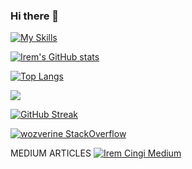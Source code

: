 ### Hi there 👋
[![My Skills](https://skillicons.dev/icons?i=androidstudio,java,kotlin,py,blender)](https://skillicons.dev)

[![Irem's GitHub stats](https://github-readme-stats.vercel.app/api?username=wozverine&show_icons=true&theme=tokyonight)](https://github.com/anuraghazra/github-readme-stats)

[![Top Langs](https://github-readme-stats.vercel.app/api/top-langs/?username=wozverine)](https://github.com/anuraghazra/github-readme-stats)

![](https://komarev.com/ghpvc/?username=wozverine&style=for-the-badge	)

[![GitHub Streak](https://streak-stats.demolab.com/?user=wozverine)](https://git.io/streak-stats)

[![wozverine StackOverflow](https://stackoverflow-badge.onrender.com/api/StackOverflowBadge/14122375)]([https://stackoverflow.com/users/14122375/hamiltonpharmd](https://stackoverflow.com/users/9638550/wozverine))

<!--START_SECTION:waka-->
<!--END_SECTION:waka-->

MEDIUM ARTICLES
[![Irem Cingi Medium](https://github-readme-medium.vercel.app/?username=iremcingi&limit=2&bg=222f2e&text=ff0000)](https://medium.com/@iremcingi)


<!--
**wozverine/wozverine** is a ✨ _special_ ✨ repository because its `README.md` (this file) appears on your GitHub profile.

Here are some ideas to get you started:

- 🔭 I’m currently working on ...
- 🌱 I’m currently learning ...
- 👯 I’m looking to collaborate on ...
- 🤔 I’m looking for help with ...
- 💬 Ask me about ...
- 📫 How to reach me: ...
- 😄 Pronouns: ...
- ⚡ Fun fact: ...
-->
